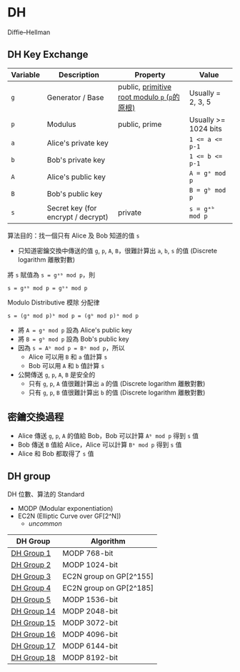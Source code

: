 # DH

Diffie–Hellman

## DH Key Exchange

| Variable | Description | Property | Value |
| - | - | - | - |
| `g` | Generator / Base | public, [primitive root modulo `p` (`p`的原根)](https://en.wikipedia.org/wiki/Primitive_root_modulo_n) | Usually = 2, 3, 5 |
| `p` | Modulus | public, prime | Usually >= 1024 bits |
| `a` | Alice's private key | | `1 <= a <= p-1` |
| `b` | Bob's private key | | `1 <= b <= p-1` |
| `A` | Alice's public key | | `A = gᵃ mod p` |
| `B` | Bob's public key | | `B = gᵇ mod p` |
| `s` | Secret key (for encrypt / decrypt) | private | `s = gᵃᵇ mod p` |

算法目的：找一個只有 Alice 及 Bob 知道的值 `s`

- 只知道密鑰交換中傳送的值 `g`, `p`, `A`, `B`，很難計算出 `a`, `b`, `s` 的值 (Discrete logarithm 離散對數)

將 `s` 賦值為 `s = gᵃᵇ mod p`，則

```
s = gᵃᵇ mod p = gᵇᵃ mod p
```

Modulo Distributive 模除 分配律

```
s = (gᵃ mod p)ᵇ mod p = (gᵇ mod p)ᵃ mod p
```

- 將 `A = gᵃ mod p` 設為 Alice's public key
- 將 `B = gᵇ mod p` 設為 Bob's public key
- 因為 `s = Aᵇ mod p = Bᵃ mod p`，所以
  - Alice 可以用 `B` 和 `a` 值計算 `s`
  - Bob 可以用 `A` 和 `b` 值計算 `s`
- 公開傳送 `g`, `p`, `A`, `B` 是安全的
  - 只有 `g`, `p`, `A` 值很難計算出 `a` 的值 (Discrete logarithm 離散對數)
  - 只有 `g`, `p`, `B` 值很難計算出 `b` 的值 (Discrete logarithm 離散對數)

## 密鑰交換過程

- Alice 傳送 `g`, `p`, `A` 的值給 Bob，Bob 可以計算 `Aᵇ mod p` 得到 `s` 值
- Bob 傳送 `B` 值給 Alice，Alice 可以計算 `Bᵃ mod p` 得到 `s` 值
- Alice 和 Bob 都取得了 `s` 值

## DH group

DH 位數、算法的 Standard

- MODP (Modular exponentiation)
- EC2N (Elliptic Curve over GF[2^N])
  - *uncommon*

| DH Group | Algorithm |
|-|-|
| [DH Group 1](https://tools.ietf.org/html/rfc2409#section-6.1) | MODP 768-bit |
| [DH Group 2](https://tools.ietf.org/html/rfc2409#section-6.2) | MODP 1024-bit |
| [DH Group 3](https://tools.ietf.org/html/rfc2409#section-6.3) | EC2N group on GP[2^155] |
| [DH Group 4](https://tools.ietf.org/html/rfc2409#section-6.4) | EC2N group on GP[2^185] |
| [DH Group 5](https://tools.ietf.org/html/rfc3526#section-2) | MODP 1536-bit |
| [DH Group 14](https://tools.ietf.org/html/rfc3526#section-3) | MODP 2048-bit |
| [DH Group 15](https://tools.ietf.org/html/rfc3526#section-4) | MODP 3072-bit |
| [DH Group 16](https://tools.ietf.org/html/rfc3526#section-5) | MODP 4096-bit |
| [DH Group 17](https://tools.ietf.org/html/rfc3526#section-6) | MODP 6144-bit |
| [DH Group 18](https://tools.ietf.org/html/rfc3526#section-7) | MODP 8192-bit |

